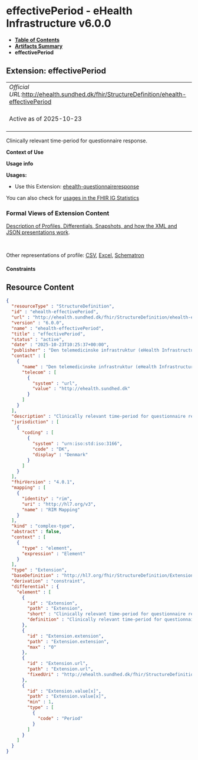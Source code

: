 # effectivePeriod - eHealth Infrastructure v6.0.0

* [**Table of Contents**](toc.md)
* [**Artifacts Summary**](artifacts.md)
* **effectivePeriod**

## Extension: effectivePeriod 

| | |
| :--- | :--- |
| *Official URL*:http://ehealth.sundhed.dk/fhir/StructureDefinition/ehealth-effectivePeriod | *Version*:6.0.0 |
| Active as of 2025-10-23 | *Computable Name*:ehealth-effectivePeriod |

Clinically relevant time-period for questionnaire response.

**Context of Use**

**Usage info**

**Usages:**

* Use this Extension: [ehealth-questionnaireresponse](StructureDefinition-ehealth-questionnaireresponse.md)

You can also check for [usages in the FHIR IG Statistics](https://packages2.fhir.org/xig/dk.ehealth.sundhed.fhir.ig.core|current/StructureDefinition/ehealth-effectivePeriod)

### Formal Views of Extension Content

 [Description of Profiles, Differentials, Snapshots, and how the XML and JSON presentations work](http://build.fhir.org/ig/FHIR/ig-guidance/readingIgs.html#structure-definitions). 

 

Other representations of profile: [CSV](StructureDefinition-ehealth-effectivePeriod.csv), [Excel](StructureDefinition-ehealth-effectivePeriod.xlsx), [Schematron](StructureDefinition-ehealth-effectivePeriod.sch) 

#### Constraints



## Resource Content

```json
{
  "resourceType" : "StructureDefinition",
  "id" : "ehealth-effectivePeriod",
  "url" : "http://ehealth.sundhed.dk/fhir/StructureDefinition/ehealth-effectivePeriod",
  "version" : "6.0.0",
  "name" : "ehealth-effectivePeriod",
  "title" : "effectivePeriod",
  "status" : "active",
  "date" : "2025-10-23T10:25:37+00:00",
  "publisher" : "Den telemedicinske infrastruktur (eHealth Infrastructure)",
  "contact" : [
    {
      "name" : "Den telemedicinske infrastruktur (eHealth Infrastructure)",
      "telecom" : [
        {
          "system" : "url",
          "value" : "http://ehealth.sundhed.dk"
        }
      ]
    }
  ],
  "description" : "Clinically relevant time-period for questionnaire response.",
  "jurisdiction" : [
    {
      "coding" : [
        {
          "system" : "urn:iso:std:iso:3166",
          "code" : "DK",
          "display" : "Denmark"
        }
      ]
    }
  ],
  "fhirVersion" : "4.0.1",
  "mapping" : [
    {
      "identity" : "rim",
      "uri" : "http://hl7.org/v3",
      "name" : "RIM Mapping"
    }
  ],
  "kind" : "complex-type",
  "abstract" : false,
  "context" : [
    {
      "type" : "element",
      "expression" : "Element"
    }
  ],
  "type" : "Extension",
  "baseDefinition" : "http://hl7.org/fhir/StructureDefinition/Extension",
  "derivation" : "constraint",
  "differential" : {
    "element" : [
      {
        "id" : "Extension",
        "path" : "Extension",
        "short" : "Clinically relevant time-period for questionnaire response.",
        "definition" : "Clinically relevant time-period for questionnaire response."
      },
      {
        "id" : "Extension.extension",
        "path" : "Extension.extension",
        "max" : "0"
      },
      {
        "id" : "Extension.url",
        "path" : "Extension.url",
        "fixedUri" : "http://ehealth.sundhed.dk/fhir/StructureDefinition/ehealth-effectivePeriod"
      },
      {
        "id" : "Extension.value[x]",
        "path" : "Extension.value[x]",
        "min" : 1,
        "type" : [
          {
            "code" : "Period"
          }
        ]
      }
    ]
  }
}

```
